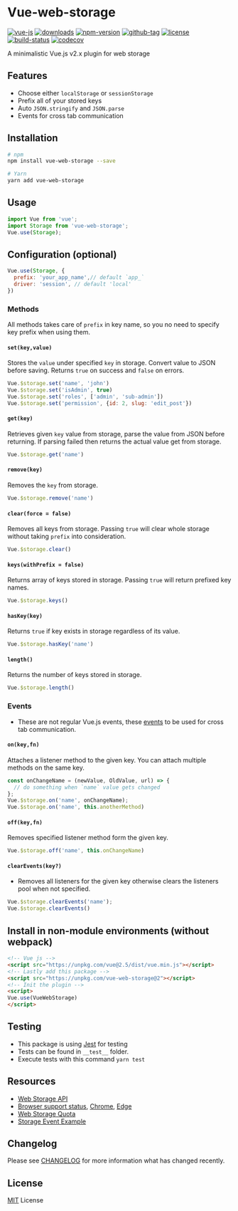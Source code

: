 # Vue-web-storage

[![vue-js](https://img.shields.io/badge/vue.js-2.x-brightgreen.svg?maxAge=604800)](https://vuejs.org/)
[![downloads](https://img.shields.io/npm/dt/vue-web-storage.svg)](http://npm-stats.com/~packages/vue-web-storage)
[![npm-version](https://img.shields.io/npm/v/vue-web-storage.svg)](https://www.npmjs.com/package/vue-web-storage)
[![github-tag](https://img.shields.io/github/tag/ankurk91/vue-web-storage.svg?maxAge=1800)](https://github.com/ankurk91/vue-web-storage/)
[![license](https://img.shields.io/github/license/ankurk91/vue-web-storage.svg?maxAge=1800)](https://yarnpkg.com/en/package/vue-web-storage)
[![build-status](https://travis-ci.org/ankurk91/vue-web-storage.svg?branch=master)](https://travis-ci.org/ankurk91/vue-web-storage)
[![codecov](https://codecov.io/gh/ankurk91/vue-web-storage/branch/master/graph/badge.svg)](https://codecov.io/gh/ankurk91/vue-web-storage)

A minimalistic Vue.js v2.x plugin for web storage

## Features
* Choose either `localStorage` or `sessionStorage`
* Prefix all of your stored keys
* Auto `JSON.stringify` and `JSON.parse`
* Events for cross tab communication

## Installation
```bash
# npm
npm install vue-web-storage --save

# Yarn
yarn add vue-web-storage
```

## Usage
```js
import Vue from 'vue';
import Storage from 'vue-web-storage';  
Vue.use(Storage);  
```

## Configuration (optional)
```js
Vue.use(Storage, {
  prefix: 'your_app_name',// default `app_`
  driver: 'session', // default 'local'
})
```

### Methods
All methods takes care of `prefix` in key name, so you no need to specify key prefix when using them.

#### `set(key,value)`
Stores the `value` under specified `key` in storage. Convert value to JSON before saving.
Returns `true` on success and `false` on errors.
```js
Vue.$storage.set('name', 'john')
Vue.$storage.set('isAdmin', true)
Vue.$storage.set('roles', ['admin', 'sub-admin'])
Vue.$storage.set('permission', {id: 2, slug: 'edit_post'})
```
#### `get(key)`
Retrieves given `key` value from storage, parse the value from JSON before returning.
If parsing failed then returns the actual value get from storage.
```js
Vue.$storage.get('name')
```
#### `remove(key)`
Removes the `key` from storage. 
```js
Vue.$storage.remove('name')
```
#### `clear(force = false)`
Removes all keys from storage. Passing `true` will clear whole storage without taking `prefix` into consideration.
```js
Vue.$storage.clear()
```
#### `keys(withPrefix = false)`
Returns array of keys stored in storage. Passing `true` will return prefixed key names.
```js
Vue.$storage.keys()
```
#### `hasKey(key)`
Returns `true` if key exists in storage regardless of its value.
```js
Vue.$storage.hasKey('name')
```
#### `length()`
Returns the number of keys stored in storage.
```js
Vue.$storage.length()
```

### Events
* These are not regular Vue.js events, these [events](https://developer.mozilla.org/en-US/docs/Web/API/StorageEvent) to be used for cross tab communication.

#### `on(key,fn)`
Attaches a listener method to the given key. You can attach multiple methods on the same key.
```js
const onChangeName = (newValue, OldValue, url) => {
  // do something when `name` value gets changed
};
Vue.$storage.on('name', onChangeName);
Vue.$storage.on('name', this.anotherMethod)
```
#### `off(key,fn)`
Removes specified listener method form the given key.
```js
Vue.$storage.off('name', this.onChangeName)
```
#### `clearEvents(key?)`
* Removes all listeners for the given key otherwise clears the listeners pool when not specified.
```js
Vue.$storage.clearEvents('name');
Vue.$storage.clearEvents()
```

## Install in non-module environments (without webpack)
```html
<!-- Vue js -->
<script src="https://unpkg.com/vue@2.5/dist/vue.min.js"></script>
<!-- Lastly add this package -->
<script src="https://unpkg.com/vue-web-storage@2"></script>
<!-- Init the plugin -->
<script>
Vue.use(VueWebStorage)
</script>
```

## Testing
* This package is using [Jest](https://github.com/facebook/jest) for testing
* Tests can be found in `__test__` folder.
* Execute tests with this command `yarn test`

## Resources
* [Web Storage API](https://developer.mozilla.org/en-US/docs/Web/API/Web_Storage_API)
* [Browser support status](https://caniuse.com/#feat=namevalue-storage), [Chrome](https://www.chromestatus.com/feature/5345825534246912), [Edge](https://developer.microsoft.com/en-us/microsoft-edge/platform/status/webstorage/)
* [Web Storage Quota](https://www.html5rocks.com/en/tutorials/offline/quota-research/)
* [Storage Event Example](https://html5demos.com/storage-events/)

## Changelog
Please see [CHANGELOG](CHANGELOG.md) for more information what has changed recently.

## License
[MIT](LICENSE.txt) License
